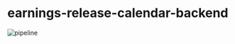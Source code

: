 # earnings-release-calendar-backend

![pipeline](https://github.com/luisfelipe998/earnings-release-calendar-backend/actions/workflows/pipeline.yml/badge.svg)

